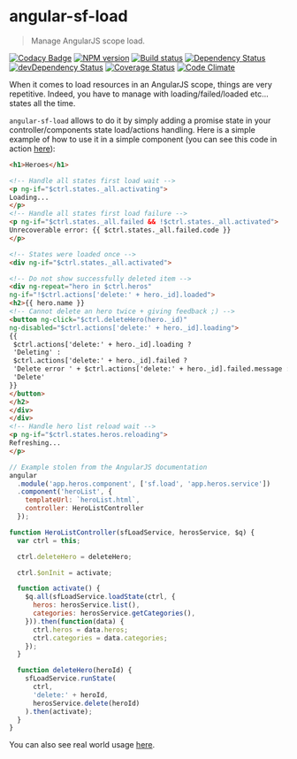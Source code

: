 # angular-sf-load
> Manage AngularJS scope load.

[![Codacy Badge](https://api.codacy.com/project/badge/Grade/98b4d97d9e274eca997ba043780f5003)](https://www.codacy.com/app/SimpliField/angular-sf-load?utm_source=github.com&utm_medium=referral&utm_content=SimpliField/angular-sf-load&utm_campaign=badger)
[![NPM version](https://badge.fury.io/js/angular-sf-load.svg)](https://npmjs.org/package/angular-sf-load)
[![Build status](https://secure.travis-ci.org/SimpliField/angular-sf-load.svg)](https://travis-ci.org/SimpliField/angular-sf-load)
[![Dependency Status](https://david-dm.org/SimpliField/angular-sf-load.svg)](https://david-dm.org/SimpliField/angular-sf-load)
[![devDependency Status](https://david-dm.org/SimpliField/angular-sf-load/dev-status.svg)](https://david-dm.org/SimpliField/angular-sf-load#info=devDependencies)
[![Coverage Status](https://coveralls.io/repos/github/SimpliField/angular-sf-load/badge.svg?branch=master)](https://coveralls.io/github/SimpliField/angular-sf-load?branch=master)
[![Code Climate](https://codeclimate.com/github/SimpliField/angular-sf-load.svg)](https://codeclimate.com/github/SimpliField/angular-sf-load)


When it comes to load resources in an AngularJS scope, things are very
 repetitive. Indeed, you have to manage with loading/failed/loaded etc... states
 all the time.

`angular-sf-load` allows to do it by simply adding a promise state in your
 controller/components state load/actions handling. Here is a simple example of
 how to use it in a simple component (you can see this code in action
  [here](https://embed.plnkr.co/B0gmQ4OE7aBrhORCxCE1/)):
```html
<h1>Heroes</h1>

<!-- Handle all states first load wait -->
<p ng-if="$ctrl.states._all.activating">
Loading...
</p>
<!-- Handle all states first load failure -->
<p ng-if="$ctrl.states._all.failed && !$ctrl.states._all.activated">
Unrecoverable error: {{ $ctrl.states._all.failed.code }}
</p>

<!-- States were loaded once -->
<div ng-if="$ctrl.states._all.activated">

<!-- Do not show successfully deleted item -->
<div ng-repeat="hero in $ctrl.heros"
ng-if="!$ctrl.actions['delete:' + hero._id].loaded">
<h2>{{ hero.name }}
<!-- Cannot delete an hero twice + giving feedback ;) -->
<button ng-click="$ctrl.deleteHero(hero._id)"
ng-disabled="$ctrl.actions['delete:' + hero._id].loading">
{{
 $ctrl.actions['delete:' + hero._id].loading ?
 'Deleting' :
 $ctrl.actions['delete:' + hero._id].failed ?
 'Delete error ' + $ctrl.actions['delete:' + hero._id].failed.message :
 'Delete'
}}
</button>
</h2>
</div>
</div>
<!-- Handle hero list reload wait -->
<p ng-if="$ctrl.states.heros.reloading">
Refreshing...
</p>
```

```js
// Example stolen from the AngularJS documentation
angular
  .module('app.heros.component', ['sf.load', 'app.heros.service'])
  .component('heroList', {
    templateUrl: `heroList.html`,
    controller: HeroListController
  });

function HeroListController(sfLoadService, herosService, $q) {
  var ctrl = this;

  ctrl.deleteHero = deleteHero;

  ctrl.$onInit = activate;

  function activate() {
    $q.all(sfLoadService.loadState(ctrl, {
      heros: herosService.list(),
      categories: herosService.getCategories(),
    })).then(function(data) {
      ctrl.heros = data.heros;
      ctrl.categories = data.categories;
    });
  }

  function deleteHero(heroId) {
    sfLoadService.runState(
      ctrl,
      'delete:' + heroId,
      herosService.delete(heroId)
    ).then(activate);
  }
}
```

You can also see real world usage [here](https://github.com/nfroidure/TripStory).
